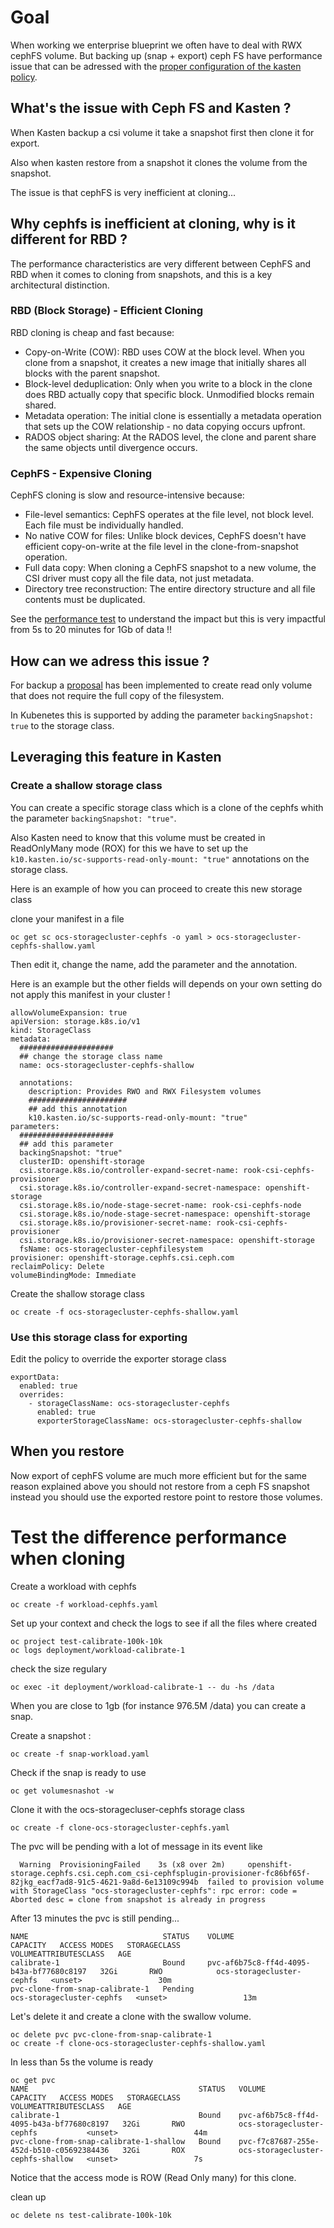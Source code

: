 # Goal 

When working we enterprise blueprint we often have to deal with RWX cephFS volume. 
But backing up (snap + export) ceph FS have performance issue that can be adressed with the [proper configuration of the kasten policy](https://docs.kasten.io/latest/install/storage/#ceph_fs_shallow_volumes).

## What's the issue with Ceph FS and Kasten ?

When Kasten backup a csi volume it take a snapshot first then clone it for export.

Also when kasten restore from a snapshot it clones the volume from the snapshot. 

The issue is that cephFS is very inefficient at cloning... 

## Why cephfs is inefficient at cloning, why is it different for RBD ?

The performance characteristics are very different between CephFS and RBD when it comes to cloning from snapshots, and this is a key architectural distinction.

### RBD (Block Storage) - Efficient Cloning

RBD cloning is cheap and fast because:

- Copy-on-Write (COW): RBD uses COW at the block level. When you clone from a snapshot, it creates a new image that initially shares all blocks with the parent snapshot.
- Block-level deduplication: Only when you write to a block in the clone does RBD actually copy that specific block. Unmodified blocks remain shared.
- Metadata operation: The initial clone is essentially a metadata operation that sets up the COW relationship - no data copying occurs upfront.
- RADOS object sharing: At the RADOS level, the clone and parent share the same objects until divergence occurs.

### CephFS - Expensive Cloning

CephFS cloning is slow and resource-intensive because:

- File-level semantics: CephFS operates at the file level, not block level. Each file must be individually handled.
- No native COW for files: Unlike block devices, CephFS doesn't have efficient copy-on-write at the file level in the clone-from-snapshot operation.
- Full data copy: When cloning a CephFS snapshot to a new volume, the CSI driver must copy all the file data, not just metadata.
- Directory tree reconstruction: The entire directory structure and all file contents must be duplicated.

See the [performance test](#test-the-difference-performance-when-cloning) to understand the impact but this is very impactful from 5s to 20 minutes for 1Gb of data !!

## How can we adress this issue ? 

For backup a [proposal](https://github.com/ceph/ceph-csi/blob/devel/docs/design/proposals/cephfs-snapshot-shallow-ro-vol.md) has been implemented to create read only volume that does not require the full copy of the filesystem.

In Kubenetes this is supported by adding the parameter `backingSnapshot: true` to the storage class.

## Leveraging this feature in Kasten 

### Create a shallow storage class 

You can create a specific storage class which is a clone of the cephfs whith the parameter `backingSnapshot: "true"`.

Also Kasten need to know that this volume must be created in ReadOnlyMany mode (ROX) for this we have to set up the `k10.kasten.io/sc-supports-read-only-mount: "true"` annotations on the storage class.

Here is an example of how you can proceed to create this new storage class 

clone your manifest in a file 
```
oc get sc ocs-storagecluster-cephfs -o yaml > ocs-storagecluster-cephfs-shallow.yaml
```

Then edit it, change the name, add the parameter and the annotation. 

Here is an example but the other fields will depends on your own setting do not apply this manifest in your cluster !
```
allowVolumeExpansion: true
apiVersion: storage.k8s.io/v1
kind: StorageClass
metadata:
  #####################
  ## change the storage class name
  name: ocs-storagecluster-cephfs-shallow  
  
  annotations:
    description: Provides RWO and RWX Filesystem volumes    
    ######################
    ## add this annotation
    k10.kasten.io/sc-supports-read-only-mount: "true"
parameters:
  #####################
  ## add this parameter 
  backingSnapshot: "true"
  clusterID: openshift-storage
  csi.storage.k8s.io/controller-expand-secret-name: rook-csi-cephfs-provisioner
  csi.storage.k8s.io/controller-expand-secret-namespace: openshift-storage
  csi.storage.k8s.io/node-stage-secret-name: rook-csi-cephfs-node
  csi.storage.k8s.io/node-stage-secret-namespace: openshift-storage
  csi.storage.k8s.io/provisioner-secret-name: rook-csi-cephfs-provisioner
  csi.storage.k8s.io/provisioner-secret-namespace: openshift-storage
  fsName: ocs-storagecluster-cephfilesystem
provisioner: openshift-storage.cephfs.csi.ceph.com
reclaimPolicy: Delete
volumeBindingMode: Immediate
```

Create the shallow storage class 
```
oc create -f ocs-storagecluster-cephfs-shallow.yaml
```

### Use this storage class for exporting 

Edit the policy to override the exporter storage class 
```
exportData:
  enabled: true
  overrides:
    - storageClassName: ocs-storagecluster-cephfs
      enabled: true
      exporterStorageClassName: ocs-storagecluster-cephfs-shallow
```

## When you restore 

Now export of cephFS volume are much more efficient but for the same reason explained above you should not restore from a ceph FS snapshot instead you should use the exported restore point to restore those volumes.


# Test the difference performance when cloning 

Create a workload with cephfs 

```
oc create -f workload-cephfs.yaml 
```

Set up your context and check the logs to see if all the files where created 
```
oc project test-calibrate-100k-10k
oc logs deployment/workload-calibrate-1 
```

check the size regulary
```
oc exec -it deployment/workload-calibrate-1 -- du -hs /data
```

When you are close to 1gb (for instance 976.5M  /data) you can create a snap.

Create a snapshot : 
```
oc create -f snap-workload.yaml 
```

Check if the snap is ready to use
```
oc get volumesnashot -w
```

Clone it with the ocs-storagecluser-cephfs storage class 
```
oc create -f clone-ocs-storagecluster-cephfs.yaml
```

The pvc will be pending with a lot of message in its event like 
```
  Warning  ProvisioningFailed    3s (x8 over 2m)     openshift-storage.cephfs.csi.ceph.com_csi-cephfsplugin-provisioner-fc86bf65f-82jkg_eacf7ad8-91c5-4621-9a8d-6e13109c994b  failed to provision volume with StorageClass "ocs-storagecluster-cephfs": rpc error: code = Aborted desc = clone from snapshot is already in progress
```

After 13 minutes the pvc is still pending... 
```
NAME                              STATUS    VOLUME                                     CAPACITY   ACCESS MODES   STORAGECLASS                VOLUMEATTRIBUTESCLASS   AGE
calibrate-1                       Bound     pvc-af6b75c8-ff4d-4095-b43a-bf77680c8197   32Gi       RWO            ocs-storagecluster-cephfs   <unset>                 30m
pvc-clone-from-snap-calibrate-1   Pending                                                                        ocs-storagecluster-cephfs   <unset>                 13m
```

Let's delete it and create a clone with the swallow volume.
```
oc delete pvc pvc-clone-from-snap-calibrate-1
oc create -f clone-ocs-storagecluster-cephfs-shallow.yaml
```

In less than 5s the volume is ready 
```
oc get pvc
NAME                                      STATUS   VOLUME                                     CAPACITY   ACCESS MODES   STORAGECLASS                        VOLUMEATTRIBUTESCLASS   AGE
calibrate-1                               Bound    pvc-af6b75c8-ff4d-4095-b43a-bf77680c8197   32Gi       RWO            ocs-storagecluster-cephfs           <unset>                 44m
pvc-clone-from-snap-calibrate-1-shallow   Bound    pvc-f7c87687-255e-452d-b510-c05692384436   32Gi       ROX            ocs-storagecluster-cephfs-shallow   <unset>                 7s
```

Notice that the access mode is ROW (Read Only many) for this clone.

clean up 
```
oc delete ns test-calibrate-100k-10k
```



